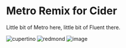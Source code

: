 # Metro Remix for Cider

Little bit of Metro here, little bit of Fluent there.

![cupertino](https://user-images.githubusercontent.com/49113086/162395140-d085545e-e0e6-4889-852f-7b8e18b9b49e.jpg)
![redmond](https://user-images.githubusercontent.com/49113086/162395147-58a3e967-439a-4308-889e-0f69633fb875.jpg)
![image](https://user-images.githubusercontent.com/49113086/162395467-a308b2a6-17bf-41cd-a1e2-162e48923772.png)
